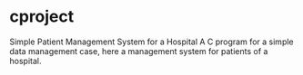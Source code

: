# cproject
Simple Patient Management System for a Hospital
A C program for a simple data management case, here a management system for patients of a hospital.

